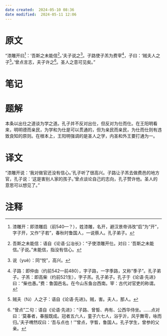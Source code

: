 ```yaml
---
date created:  2024-05-10 08:36
date modified:  2024-05-11 12:06
---
```

# 原文
“漆雕开曰[^1]：‘吾斯之未能信[^2]。’夫子说之[^3]。子路使子羔为费宰[^4]，子曰：‘贼夫人之子[^5]。’曾点言志，夫子许之[^6]。圣人之意可见矣。”
# 笔记

# 题解
本条以出仕之道谈为学之道。孔子并不反对出仕，但反对为仕而仕。在王阳明看来，明明德而亲民，为学和为仕是可以贯通的，但为亲民而亲民，为仕而仕则有违致良知的原则。在根本上，王阳明强调的是圣人之学，内圣和外王要打通为一。
# 译文
“漆雕开说：‘我对做官还没有信心。’孔子听了很高兴。子路让子羔去做费邑的地方官，孔子说：‘这是害别人家的孩子。’曾点谈论自己的志向，孔子赞许他。圣人的意思可以想见了。”
# 注释

[^1]: 漆雕开：即漆雕启（前540—？），姓漆雕，名开，避汉景帝讳改“启”为“开”，字子开，又作“子若”，春秋时鲁国人，一说蔡人。孔子弟子。
[^2]: 吾斯之未能信：语自《论语·公冶长》：“子使漆雕开仕。对曰：‘吾斯之未能信。’子说。”未能信，指没有信心。
[^3]: 说（yuè）：同“悦”，高兴。
[^4]: 子路：即仲由（约前542—前480），字子路，一字季路，又称“季子”。孔子弟子。子羔：即高柴（约前521生），字子羔。孔子弟子。孔子于《论语·先进》曰：“柴也愚。”费：鲁国邑名。在今山东鱼台西南。宰：古代对官吏的称谓。
[^5]: 贼夫（fú）人之子：语自《论语·先进》。贼，害。夫人，那人。
[^6]: “曾点”二句：语自《论语·先进》：“子路、曾晳、冉有、公西华侍坐。……点对曰：‘莫春者，春服既成。冠者五六人，童子六七人，浴乎沂，风乎舞雩，咏而归。’夫子喟然叹曰：‘吾与点也！’”曾点，字晳，鲁国人。孔子学生，曾参的父亲。